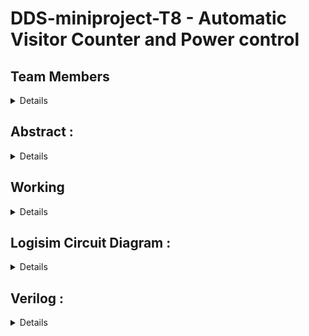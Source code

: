 # DDS-miniproject-T8 - Automatic Visitor Counter and Power control

## Team Members 
<details>
  
  * 221CS101, Aahil Rafiq, <aahilrafiq.221cs101@nitk.edu.in>, 79756 57621
  * 221CS119, Ch Muni Kiran, <munikiranch.221cs119@nitk.edu.in>, 9121716854
  * 221CS121, Shainu Suhas, <suhas.221cs121@nitk.edu.in>, 79897 75284
</details>

## Abstract :

<details>

  **Automated Visitor Counting:** Utilizes sensors to automatically count incoming visitors and display the count using **7 segment displays**

  **Bi-Directional Tracking:** Accurately records both entries and exits, adjusting the count accordingly.

  **Laser-Based Detection:** Utilizes laser technology to precisely detect incoming and outgoing visitors.

  **Customizable Limits:** Allows users to set maximum occupancy limits for safety and compliance.

  **Automatic Restrict System:** Features an automatic Restriction system that stops entry when the room reaches its defined occupancy limit, enhancing security and efficiency.

  **Energy Efficiency and Control:** Incorporates power management by turning off lights in unoccupied areas and generates a live Electricity Bill
</details>


## Working
<details>
  
  ### FLowchart :

  ![image](https://github.com/AahilRafiq/DDS-miniproject-T8/assets/128609469/1fcff29f-6391-4b34-8baa-0ee11e68731a)

    
  ### Functional Table
  
  * here people try to enter from time 0 to 210
  * then exit from 210 to 420
  
  | Time | Count | Color | Temperature | elec bill |
  |------|-------|-------|-------------|-----------|
  | 20   | 0001  | 00    | 11100       | 0000000   |
  | 30   | 0010  | 00    | 11100       | 0000000   |
  | 40   | 0011  | 01    | 11000       | 0000000   |
  | 50   | 0100  | 01    | 11000       | 0000001   |
  | 60   | 0101  | 10    | 10100       | 0000010   |
  | 70   | 0110  | 10    | 10100       | 0000100   |
  | 80   | 0111  | 10    | 10000       | 0000110   |
  | 90   | 1000  | 11    | 10000       | 0001000   |
  | 100  | 1000  | 11    | 10000       | 0001011   |
  | 110  | 1000  | 11    | 10000       | 0001110   |
  | 120  | 1000  | 11    | 10000       | 0010001   |
  | 130  | 1000  | 11    | 10000       | 0010100   |
  | 140  | 1000  | 11    | 10000       | 0010111   |
  | 150  | 1000  | 11    | 10000       | 0011010   |
  | 160  | 1000  | 11    | 10000       | 0011101   |
  | 170  | 1000  | 11    | 10000       | 0100000   |
  | 180  | 1000  | 11    | 10000       | 0100011   |
  | 190  | 1000  | 11    | 10000       | 0100110   |
  | 200  | 1000  | 11    | 10000       | 0101001   |
  | 210  | 1000  | 11    | 10000       | 0101100   |
  | 220  | 0111  | 10    | 10000       | 0101111   |
  | 230  | 0110  | 10    | 10100       | 0110001   |
  | 240  | 0101  | 10    | 10100       | 0110011   |
  | 250  | 0100  | 01    | 11000       | 0110101   |
  | 260  | 0011  | 01    | 11000       | 0110110   |
  | 270  | 0010  | 00    | 11100       | 0110111   |
  | 280  | 0001  | 00    | 11100       | 0110111   |
  | 290  | 0000  | 00    | 11100       | 0110111   |
  | 300  | 0000  | 00    | 11100       | 0110111   |
  | 310  | 0000  | 00    | 11100       | 0110111   |
  | 320  | 0000  | 00    | 11100       | 0110111   |
  | 330  | 0000  | 00    | 11100       | 0110111   |
  | 340  | 0000  | 00    | 11100       | 0110111   |
  | 350  | 0000  | 00    | 11100       | 0110111   |
  | 360  | 0000  | 00    | 11100       | 0110111   |
  | 370  | 0000  | 00    | 11100       | 0110111   |
  | 380  | 0000  | 00    | 11100       | 0110111   |
  | 390  | 0000  | 00    | 11100       | 0110111   |
  | 400  | 0000  | 00    | 11100       | 0110111   |
  | 410  | 0000  | 00    | 11100       | 0110111   |
  | 420  | 0001  | 00    | 11100       | 0110111   |
  | 430  | 0010  | 00    | 11100       | 0110111   |
  | 440  | 0011  | 01    | 11000       | 0110111   |
  | 450  | 0100  | 01    | 11000       | 0111000   |
  | 460  | 0101  | 10    | 10100       | 0111001   |
</details>

## Logisim Circuit Diagram :

<details>
  

  ![image](https://github.com/AahilRafiq/DDS-miniproject-T8/assets/128609469/000f5043-af38-43d6-b478-6818731d02ea)
  ![image](https://github.com/AahilRafiq/DDS-miniproject-T8/assets/128609469/bdb0ae1e-accc-4dfb-a5e5-a5a01e92642a)
  ![image](https://github.com/AahilRafiq/DDS-miniproject-T8/assets/128609469/b31c9fed-d5f5-42bd-bd18-d201bc0055ac)


</details>


##  Verilog :
<details>
  
  ### Module :

```verilog
  module BinaryCounter4BitWithColors (
  input wire clk,          // Clock input
  input wire reset,        // Reset input
  input wire inc_enable,   // Increment enable input
  input wire dec_enable,   // Decrement enable input
  input wire [3:0] max_value, // Maximum value for the counter
  output reg [3:0] count,  // 4-bit binary counter output
  output reg [1:0] bulbs,  // 2-bit output for bulbs indication (00: green, 01: blue, 10: yellow, 11: red)
  output reg [4:0] temperature,  // 5-bit output for controlling temperature
  output reg [6:0] elec // electricity bill
);

  reg [7:0] percentage;  // 8-bit register to hold the percentage of the count

  always @* begin
    // Calculate the percentage of the count based on the current count value
    percentage = (count * 100) / max_value;
  end

  always @(posedge clk or posedge reset) begin
    elec = elec + bulbs;

    if (reset) begin
      count <= 4'b0000;  // Reset the counter to 0 when the reset signal is asserted
      elec = 6'b000000;
    end else begin
      if (inc_enable && (count < max_value)) begin
        count <= count + 4'b0001; // Increment the counter if enabled and below the maximum value
      end
      if (dec_enable && (count > 4'b0000)) begin
        count <= count - 4'b0001; // Decrement the counter if enabled and above 0
      end
    end
  end

  always @* begin
    if (percentage <= 25) begin
      bulbs = 2'b00;  // Green (0-25%)
      temperature = 5'b11100;  // Set the temperature to 28 degrees
    end else if (percentage <= 50) begin
      bulbs = 2'b01;  // Blue (26-50%)
      temperature = 5'b11000;  // Set the temperature to 24 degrees
    end else if (percentage <= 75) begin
      bulbs = 2'b10;  // Yellow (51-75%)
      temperature = 5'b10100;  // Set the temperature to 20 degrees
    end else if (percentage >= 76 && percentage < 100) begin
      bulbs = 2'b10;  // Yellow (76-99%)
      temperature = 5'b10000; 
    end else if(percentage == 100) begin
      bulbs = 2'b11;  // Red (100%)
      temperature = 5'b10000;  // Set the temperature to 16 degrees
    end
  end

endmodule
```

### TestBenche :
```verilog
  `include "project.v"

module BinaryCounter4BitWithColors_TB;
  reg clk;
  reg reset;
  reg inc_enable;
  reg dec_enable;
  wire [3:0] count;
  wire [1:0] bulbs; // Color indication output
  wire [4:0] temperature;  // Temperature control
  wire [6:0] elec;
  reg [3:0] max_value;

  // Clock generation
  always begin
    #5 clk = ~clk;
  end

  initial begin
    clk = 0;
    reset = 0;
    inc_enable = 0;
    dec_enable = 0;
    max_value = 4'b1000; // Set your desired max value here (9 in binary)

    
    $display("---------------------------------------------------------------------");
    $display("                           Team - 8");
    $display("---------------------------------------------------------------------");
    $display("Number of bulbs");
    $display("---------------------------------------------------------------------");
    $display("one (0-25)  ----->  00 ");
    $display("two (26-50)  ----->  01 ");
    $display("three (51-99)  ----->  10 ");
    $display("four (100)  ----->  11 ");
    $display("---------------------------------------------------------------------");
    $display("Temperature according to Occupancy of auditorium");
    $display("---------------------------------------------------------------------");
    $display("(0-25)  ----->  11100(28 degrees)");
    $display("(26-50)  -----> 11000(24 degrees)");
    $display("(51-75)  -----> 10100(20 degrees)");
    $display("(76-100) -----> 10000(16 degrees)");
    $display("---------------------------------------------------------------------");

    // Test sequence
    $display("Time  |  Count   |  Color   |  Temperature |   elec bill  |");
    $display("---------------------------------------------------------------------");

    // Increase count to max_value
    reset = 1;
    #10 reset = 0;
    inc_enable = 1;
    repeat (20) begin
      #10;
      $display("%3t   |   %b   |   %b     |      %b       |  %b   |", $time, count, bulbs, temperature , elec);
    end

    inc_enable = 0;

    // Decrease count, but it should not go below 0
    dec_enable = 1;
    repeat (20) begin
      #10;
      $display("%3t   |   %b   |   %b     |      %b       |  %b   ", $time, count, bulbs, temperature, elec);
    end

    dec_enable = 0;

    // Increase count, but it should not go above max_value
    inc_enable = 1;
    repeat (5) begin
      #10;
      $display("%3t   |   %b   |   %b     |      %b       |  %b   ", $time, count, bulbs, temperature, elec);
    end

    inc_enable = 0;

    // Finish simulation
    $finish;
  end

  BinaryCounter4BitWithColors uut (
    .clk(clk),
    .reset(reset),
    .inc_enable(inc_enable),
    .dec_enable(dec_enable),
    .max_value(max_value),
    .count(count),
    .bulbs(bulbs),
    .temperature(temperature),
    .elec(elec)
  );

endmodule
```

### Output : 
  
  ![image](https://github.com/AahilRafiq/DDS-miniproject-T8/assets/128609469/45a53663-65d2-4c12-ad7a-3ea4e81f3aa4)
</details>


